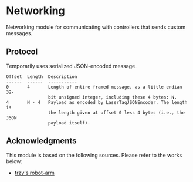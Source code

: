 # Networking

Networking module for communicating with controllers that sends custom messages.

## Protocol

Temporarily uses serialized JSON-encoded message.

    Offset  Length  Description
    ------  ------  -----------
    0       4       Length of entire framed message, as a little-endian 32-
                    bit unsigned integer, including these 4 bytes: N.
    4       N - 4   Payload as encoded by LaserTagJSONEncoder. The length is
                    the length given at offset 0 less 4 bytes (i.e., the JSON
                    payload itself).

## Acknowledgments

This module is based on the following sources. Please refer to the works below:

- [trzy's robot-arm](https://github.com/trzy/robot-arm)
